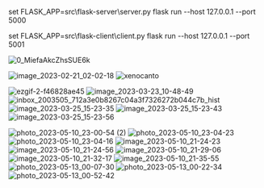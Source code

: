 set FLASK_APP=src\flask-server\server.py
flask run --host 127.0.0.1 --port 5000

set FLASK_APP=src\flask-client\client.py
flask run --host 127.0.0.1 --port 5001


![0_MiefaAkcZhsSUE6k](https://user-images.githubusercontent.com/45982614/220214422-19529ba3-9c13-40cd-a3a6-434785002974.png)


![image_2023-02-21_02-02-18](https://user-images.githubusercontent.com/45982614/220215304-d7e79716-35a2-4f29-867f-57ca996aab2a.png)
![xenocanto](https://user-images.githubusercontent.com/45982614/223520408-82b31ee8-3733-4ed6-b62d-46a88b9def3b.png)

![ezgif-2-f46828ae45](https://user-images.githubusercontent.com/45982614/225752518-5dee3104-d3b2-42bd-b2f5-856df0aad1e4.gif)
![image_2023-03-23_10-48-49](https://user-images.githubusercontent.com/45982614/227150587-d3e5eda2-c9fb-44fa-9bbd-7107a100858e.png)
![inbox_2003505_712a3e0b8267c04a3f7326272b044c7b_hist](https://user-images.githubusercontent.com/45982614/227718960-45a33d47-4a84-4249-8d3a-d1c098c27334.png)
![image_2023-03-25_15-23-35](https://user-images.githubusercontent.com/45982614/227719810-0a01a522-cffa-4217-90a1-c2508af7b504.png)
![image_2023-03-25_15-23-43](https://user-images.githubusercontent.com/45982614/227719813-a06f80e7-284e-4f11-b12a-ae280c628d4b.png)
![image_2023-03-25_15-23-56](https://user-images.githubusercontent.com/45982614/227719817-e8df71fa-2197-43ff-a39a-351b45fce4fb.png)

![photo_2023-05-10_23-00-54 (2)](https://github.com/leo27heady/flask-basics/assets/45982614/b0930ea9-f0b3-4243-8eeb-bf0f6435f310)
![photo_2023-05-10_23-04-23](https://github.com/leo27heady/flask-basics/assets/45982614/9082fa25-c466-4ca5-8ba2-e58f89de948d)
![photo_2023-05-10_23-04-16](https://github.com/leo27heady/flask-basics/assets/45982614/a8bce41e-c36b-4ecc-9165-dfa6e9d9a3d4)
![image_2023-05-10_21-24-23](https://github.com/leo27heady/flask-basics/assets/45982614/483e6cd0-c2c0-493b-a9e1-ae1f27ce4b3e)
![image_2023-05-10_21-24-56](https://github.com/leo27heady/flask-basics/assets/45982614/39c69607-d42d-4b05-b55c-978ac2c69510)
![image_2023-05-10_21-29-06](https://github.com/leo27heady/flask-basics/assets/45982614/8d9c1fb2-788e-42fa-a9f3-1cb47d89bbbe)
![image_2023-05-10_21-32-17](https://github.com/leo27heady/flask-basics/assets/45982614/adc0716e-19d2-4c0d-9f77-05de0ac7de74)
![image_2023-05-10_21-35-55](https://github.com/leo27heady/flask-basics/assets/45982614/8d1dc896-2503-4434-8b66-6a1f27406694)
![photo_2023-05-13_00-07-30](https://github.com/leo27heady/flask-basics/assets/45982614/b125cda7-2ed1-4cc6-99f9-211d793448fe)
![photo_2023-05-13_00-22-34](https://github.com/leo27heady/flask-basics/assets/45982614/dee43614-cdde-40bc-97c0-b44e34b075ba)
![photo_2023-05-13_00-52-42](https://github.com/leo27heady/flask-basics/assets/45982614/0a725373-48f4-4182-af88-141eec4bf151)
